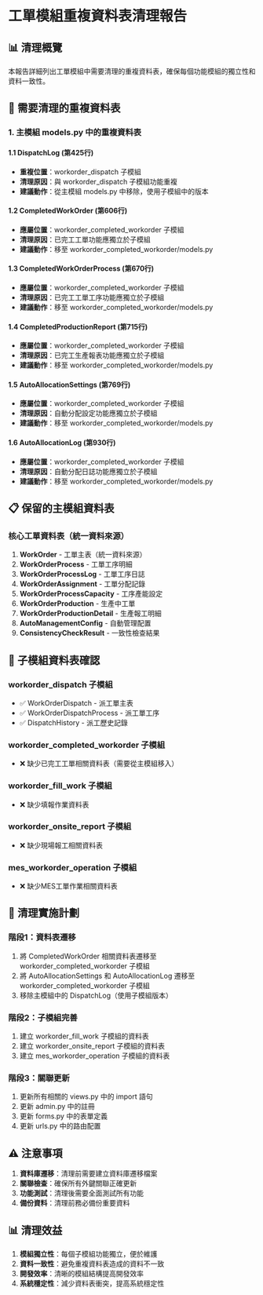 # 工單模組重複資料表清理報告

## 📊 清理概覽

本報告詳細列出工單模組中需要清理的重複資料表，確保每個功能模組的獨立性和資料一致性。

## 🚫 需要清理的重複資料表

### 1. 主模組 models.py 中的重複資料表

#### 1.1 DispatchLog (第425行)
- **重複位置**：workorder_dispatch 子模組
- **清理原因**：與 workorder_dispatch 子模組功能重複
- **建議動作**：從主模組 models.py 中移除，使用子模組中的版本

#### 1.2 CompletedWorkOrder (第606行)
- **應屬位置**：workorder_completed_workorder 子模組
- **清理原因**：已完工工單功能應獨立於子模組
- **建議動作**：移至 workorder_completed_workorder/models.py

#### 1.3 CompletedWorkOrderProcess (第670行)
- **應屬位置**：workorder_completed_workorder 子模組
- **清理原因**：已完工工單工序功能應獨立於子模組
- **建議動作**：移至 workorder_completed_workorder/models.py

#### 1.4 CompletedProductionReport (第715行)
- **應屬位置**：workorder_completed_workorder 子模組
- **清理原因**：已完工生產報表功能應獨立於子模組
- **建議動作**：移至 workorder_completed_workorder/models.py

#### 1.5 AutoAllocationSettings (第769行)
- **應屬位置**：workorder_completed_workorder 子模組
- **清理原因**：自動分配設定功能應獨立於子模組
- **建議動作**：移至 workorder_completed_workorder/models.py

#### 1.6 AutoAllocationLog (第930行)
- **應屬位置**：workorder_completed_workorder 子模組
- **清理原因**：自動分配日誌功能應獨立於子模組
- **建議動作**：移至 workorder_completed_workorder/models.py

## 📋 保留的主模組資料表

### 核心工單資料表（統一資料來源）
1. **WorkOrder** - 工單主表（統一資料來源）
2. **WorkOrderProcess** - 工單工序明細
3. **WorkOrderProcessLog** - 工單工序日誌
4. **WorkOrderAssignment** - 工單分配記錄
5. **WorkOrderProcessCapacity** - 工序產能設定
6. **WorkOrderProduction** - 生產中工單
7. **WorkOrderProductionDetail** - 生產報工明細
8. **AutoManagementConfig** - 自動管理配置
9. **ConsistencyCheckResult** - 一致性檢查結果

## 🔄 子模組資料表確認

### workorder_dispatch 子模組
- ✅ WorkOrderDispatch - 派工單主表
- ✅ WorkOrderDispatchProcess - 派工單工序
- ✅ DispatchHistory - 派工歷史記錄

### workorder_completed_workorder 子模組
- ❌ 缺少已完工工單相關資料表（需要從主模組移入）

### workorder_fill_work 子模組
- ❌ 缺少填報作業資料表

### workorder_onsite_report 子模組
- ❌ 缺少現場報工相關資料表

### mes_workorder_operation 子模組
- ❌ 缺少MES工單作業相關資料表

## 📝 清理實施計劃

### 階段1：資料表遷移
1. 將 CompletedWorkOrder 相關資料表遷移至 workorder_completed_workorder 子模組
2. 將 AutoAllocationSettings 和 AutoAllocationLog 遷移至 workorder_completed_workorder 子模組
3. 移除主模組中的 DispatchLog（使用子模組版本）

### 階段2：子模組完善
1. 建立 workorder_fill_work 子模組的資料表
2. 建立 workorder_onsite_report 子模組的資料表
3. 建立 mes_workorder_operation 子模組的資料表

### 階段3：關聯更新
1. 更新所有相關的 views.py 中的 import 語句
2. 更新 admin.py 中的註冊
3. 更新 forms.py 中的表單定義
4. 更新 urls.py 中的路由配置

## ⚠️ 注意事項

1. **資料庫遷移**：清理前需要建立資料庫遷移檔案
2. **關聯檢查**：確保所有外鍵關聯正確更新
3. **功能測試**：清理後需要全面測試所有功能
4. **備份資料**：清理前務必備份重要資料

## 📊 清理效益

1. **模組獨立性**：每個子模組功能獨立，便於維護
2. **資料一致性**：避免重複資料表造成的資料不一致
3. **開發效率**：清晰的模組結構提高開發效率
4. **系統穩定性**：減少資料表衝突，提高系統穩定性 